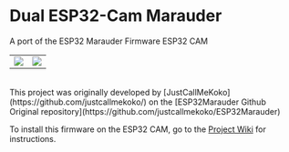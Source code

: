 # Dual ESP32-Cam Marauder
A port of the ESP32 Marauder Firmware ESP32 CAM
<br />
<table>
  <tr>
    <td width="50%">
      <img src="https://raw.githubusercontent.com/sorinbotirla/esp32-marauder-ESP32-CAM/refs/heads/main/images/dual-esp32-cam-marauder-front.jpg" />
    </td>
    <td width="50%">
      <img src="https://raw.githubusercontent.com/sorinbotirla/esp32-marauder-ESP32-CAM/refs/heads/main/images/dual-esp32-cam-marauder-back.jpg" />
    </td>
  </tr>
</table>

<br />
This project was originally developed by [JustCallMeKoko](https://github.com/justcallmekoko/) on the [ESP32Marauder Github Original repository](https://github.com/justcallmekoko/ESP32Marauder)

To install this firmware on the ESP32 CAM, go to the [Project Wiki](https://github.com/sorinbotirla/esp32-marauder-ESP32-CAM/wiki) for instructions.
